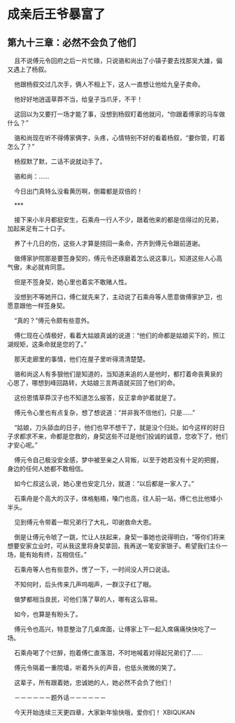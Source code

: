# 成亲后王爷暴富了 
 ## 第九十三章：必然不会负了他们
     且不说傅元令回府之后一片忙碌，只说骆和尚出了小镇子要去找那吴大雄，偏又遇上了杨叙。

    他跟杨叙交过几次手，俩人不相上下，这人一直想让他给九皇子卖命。

    他好好地逍遥草莽不当，给皇子当爪牙，不干！

    这回以为又要打一场才能了事，没想到杨叙盯着他就问，“你跟着傅家的马车做什么？”

    骆和尚现在听不得傅家俩字，头疼，心情特别不好的看着杨叙，“要你管，盯着怎么了？”

    杨叙默了默，二话不说就动手了。

    骆和尚：……

    今日出门真特么没看黄历啊，倒霉都是双倍的！

    ***

    接下来小半月都挺安生，石乘舟一行人不少，跟着他来的都是信得过的兄弟，加起来足有二十口子。

    养了十几日的伤，这些人才算是捞回一条命，齐齐到傅元令跟前道谢。

    做傅家护院那是要签身契的，傅元令还琢磨着怎么说这事儿，知道这些人心高气傲，未必就肯同意。

    但是不签身契，她心里也着实不敢赌人性。

    没想到不等她开口，傅仁就先来了，主动说了石乘舟等人愿意做傅家护卫，也愿意跟他一样签身契。

    “真的？”傅元令颇有些意外。

    傅仁现在心情极好，看着大姑娘真诚的说道：“他们的命都是姑娘买下的，照江湖规矩，这条命就是您的了。”

    那天走廊里的事情，他们在屋子里听得清清楚楚。

    骆和尚这人有多狠他们是知道的，当知道来追的人是他时，都打着命丧黄泉的心思了，哪想到峰回路转，大姑娘三言两语就买回了他们的命。

    这份恩情草莽汉子也不知道怎么报答，反正拿命护着就是了。

    傅元令心里也有点复杂，想了想说道：“并非我不信他们，只是……”

    “姑娘，刀头舔血的日子，他们也早不想干了，就是没个归处。如今这样的好日子求都求不来，命都是您救的，身契这些不过是他们投诚的诚意，您收下了，他们才安心呢。”

    傅元令自己极没安全感，梦中被至亲之人背叛，以至于她若没有十足的把握，身边的任何人她都不敢相信。

    如今仁叔这么说，她心里也安定几分，就道：“以后都是一家人了。”

    石乘舟是个高大的汉子，体格魁梧，嗓门也高，往人前一站，傅仁也比他矮小半头。

    见到傅元令带着一帮兄弟行了大礼，叩谢救命大恩。

    倒是让傅元令唬了一跳，忙让人扶起来，身契一事她也说得明白，“等你们将来想要安家立业时，可从我这里将身契拿回，我再送一笔安家银子。希望我们主仆一场，能有始有终，互相信任。”

    石乘舟等人也有些意外，愣了一下，一时间没人开口说话。

    不知何时，后头传来几声呜咽声，一群汉子红了眼。

    做梦都相当良民，可他们落了草的人，哪有这么容易。

    如今，也算是有盼头了。

    傅元令也高兴，特意整治了几桌席面，让傅家上下一起入席痛痛快快吃了一场。

    石乘舟喝了个烂醉，抱着傅仁直落泪，不时地喊着对得起兄弟们了……

    傅元令隔着一重院墙，听着外头的声音，也低头微微的笑了。

    这辈子，所有跟着她，忠诚她的人，她必然不会负了他们！

    －－－－－－题外话－－－－－－

    今天开始连续三天更四章，大家新年愉快哦，爱你们！ 
XBIQUKAN